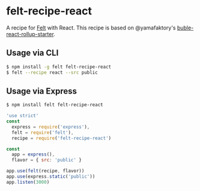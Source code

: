 # felt-recipe-react

A recipe for [Felt](https://github.com/cognitom/felt) with React.
This recipe is based on @yamafaktory's [buble-react-rollup-starter](https://github.com/yamafaktory/buble-react-rollup-starter).

## Usage via CLI

```bash
$ npm install -g felt felt-recipe-react
$ felt --recipe react --src public
```

## Usage via Express

```bash
$ npm install felt felt-recipe-react
```

```javascript
'use strict'
const
  express = require('express'),
  felt = require('felt'),
  recipe = require('felt-recipe-react')

const
  app = express(),
  flavor = { src: 'public' }

app.use(felt(recipe, flavor))
app.use(express.static('public'))
app.listen(3000)
```
